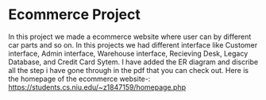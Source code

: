 # Ecommerce Project
In this project we made a ecommerce website where user can by different car parts and so on. In this projects we had different interface like Customer interface, Admin interface, Warehouse interface,
Recieving Desk, Legacy Database, and Credit Card Sytem.
I have added the ER diagram and discribe all the step i have gone through in the pdf that you can check out. 
Here is the homepage of the ecommerce website-: https://students.cs.niu.edu/~z1847159/homepage.php
